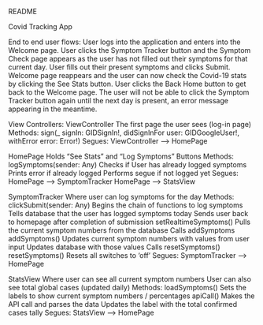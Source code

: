 README

Covid Tracking App

End to end user flows:
    User logs into the application and enters into the Welcome page. User clicks the Symptom Tracker button and the Symptom Check page appears as the user has not filled out their symptoms for that current day. User fills out their present symptoms and clicks Submit. Welcome page reappears and the user can now check the Covid-19 stats by clicking the See Stats button. User clicks the Back Home button to get back to the Welcome page. The user will not be able to click the Symptom Tracker button again until the next day is present, an error message appearing in the meantime. 

View Controllers:
    ViewController
        The first page the user sees (log-in page)
    Methods:
        sign(_ signIn: GIDSignIn!, didSignInFor user: GIDGoogleUser!, withError error: Error!)
    Segues:
        ViewController —> HomePage

   HomePage
        Holds “See Stats” and “Log Symptoms” Buttons
    Methods:
        logSymptoms(sender: Any)
            Checks if User has already logged symptoms
            Prints error if already logged
            Performs segue if not logged yet
    Segues:
        HomePage —> SymptomTracker
        HomePage —> StatsView

   SymptomTracker
        Where user can log symptoms for the day
    Methods:
        clickSubmit(sender: Any)
            Begins the chain of functions to log symptoms
            Tells database that the user has logged symptoms today
            Sends user back to homepage after completion of submission
        setRealtimeSymptoms()
            Pulls the current symptom numbers from the database
            Calls addSymptoms
        addSymptoms()
            Updates current symptom numbers with values from user input
            Updates database with those values
            Calls resetSymptoms()
        resetSymptoms()
            Resets all switches to ‘off’
    Segues:
        SymptomTracker —> HomePage

   StatsView
        Where user can see all current symptom numbers
        User can also see total global cases (updated daily)
        Methods:
            loadSymptoms()
                Sets the labels to show current symptom numbers / percentages
            apiCall()
                Makes the API call and parses the data
                Updates the label with the total confirmed cases tally
            Segues: 
                StatsView —> HomePage

	

